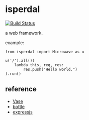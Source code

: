 isperdal
========

[![Build Status](https://travis-ci.org/quininer/isperdal.svg)](https://travis-ci.org/quininer/isperdal)

a web framework.

example:

    from isperdal import Microwave as u

    u('/').all()(
        lambda this, req, res:
            res.push("Hello world.")
    ).run()

reference
---------

* [Vase](https://github.com/vkryachko/Vase)
* [bottle](https://github.com/bottlepy/bottle)
* [expressjs](https://github.com/strongloop/express)
